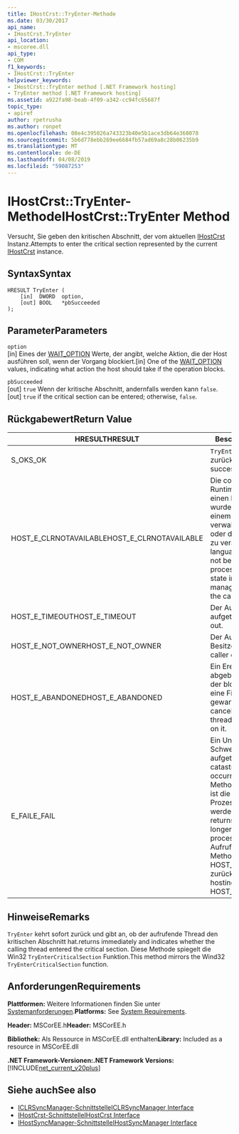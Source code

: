 ```yaml
---
title: IHostCrst::TryEnter-Methode
ms.date: 03/30/2017
api_name:
- IHostCrst.TryEnter
api_location:
- mscoree.dll
api_type:
- COM
f1_keywords:
- IHostCrst::TryEnter
helpviewer_keywords:
- IHostCrst::TryEnter method [.NET Framework hosting]
- TryEnter method [.NET Framework hosting]
ms.assetid: a922fa98-beab-4f09-a342-cc94fc65687f
topic_type:
- apiref
author: rpetrusha
ms.author: ronpet
ms.openlocfilehash: 08e4c395026a743323b40e5b1ace3db64e368078
ms.sourcegitcommit: 5b6d778ebb269ee6684fb57ad69a8c28b06235b9
ms.translationtype: MT
ms.contentlocale: de-DE
ms.lasthandoff: 04/08/2019
ms.locfileid: "59087253"
---
```

# <a name="ihostcrsttryenter-method"></a><span data-ttu-id="107ee-102">IHostCrst::TryEnter-Methode</span><span class="sxs-lookup"><span data-stu-id="107ee-102">IHostCrst::TryEnter Method</span></span>
<span data-ttu-id="107ee-103">Versucht, Sie geben den kritischen Abschnitt, der vom aktuellen [IHostCrst](../../../../docs/framework/unmanaged-api/hosting/ihostcrst-interface.md) Instanz.</span><span class="sxs-lookup"><span data-stu-id="107ee-103">Attempts to enter the critical section represented by the current [IHostCrst](../../../../docs/framework/unmanaged-api/hosting/ihostcrst-interface.md) instance.</span></span>  
  
## <a name="syntax"></a><span data-ttu-id="107ee-104">Syntax</span><span class="sxs-lookup"><span data-stu-id="107ee-104">Syntax</span></span>  
  
```  
HRESULT TryEnter (  
    [in]  DWORD  option,  
    [out] BOOL   *pbSucceeded  
);  
```  
  
## <a name="parameters"></a><span data-ttu-id="107ee-105">Parameter</span><span class="sxs-lookup"><span data-stu-id="107ee-105">Parameters</span></span>  
 `option`  
 <span data-ttu-id="107ee-106">[in] Eines der [WAIT_OPTION](../../../../docs/framework/unmanaged-api/hosting/wait-option-enumeration.md) Werte, der angibt, welche Aktion, die der Host ausführen soll, wenn der Vorgang blockiert.</span><span class="sxs-lookup"><span data-stu-id="107ee-106">[in] One of the [WAIT_OPTION](../../../../docs/framework/unmanaged-api/hosting/wait-option-enumeration.md) values, indicating what action the host should take if the operation blocks.</span></span>  
  
 `pbSucceeded`  
 <span data-ttu-id="107ee-107">[out] `true` Wenn der kritische Abschnitt, andernfalls werden kann `false`.</span><span class="sxs-lookup"><span data-stu-id="107ee-107">[out] `true` if the critical section can be entered; otherwise, `false`.</span></span>  
  
## <a name="return-value"></a><span data-ttu-id="107ee-108">Rückgabewert</span><span class="sxs-lookup"><span data-stu-id="107ee-108">Return Value</span></span>  
  
|<span data-ttu-id="107ee-109">HRESULT</span><span class="sxs-lookup"><span data-stu-id="107ee-109">HRESULT</span></span>|<span data-ttu-id="107ee-110">Beschreibung</span><span class="sxs-lookup"><span data-stu-id="107ee-110">Description</span></span>|  
|-------------|-----------------|  
|<span data-ttu-id="107ee-111">S_OK</span><span class="sxs-lookup"><span data-stu-id="107ee-111">S_OK</span></span>|`TryEnter` <span data-ttu-id="107ee-112">wurde erfolgreich zurückgegeben.</span><span class="sxs-lookup"><span data-stu-id="107ee-112">returned successfully.</span></span>|  
|<span data-ttu-id="107ee-113">HOST_E_CLRNOTAVAILABLE</span><span class="sxs-lookup"><span data-stu-id="107ee-113">HOST_E_CLRNOTAVAILABLE</span></span>|<span data-ttu-id="107ee-114">Die common Language Runtime (CLR) wurde nicht in einen Prozess geladen wurde, oder die CLR ist in einem Zustand, in dem nicht verwalteten Code ausführen oder den Aufruf erfolgreich zu verarbeiten.</span><span class="sxs-lookup"><span data-stu-id="107ee-114">The common language runtime (CLR) has not been loaded into a process, or the CLR is in a state in which it cannot run managed code or process the call successfully.</span></span>|  
|<span data-ttu-id="107ee-115">HOST_E_TIMEOUT</span><span class="sxs-lookup"><span data-stu-id="107ee-115">HOST_E_TIMEOUT</span></span>|<span data-ttu-id="107ee-116">Der Aufruf ist ein Timeout aufgetreten.</span><span class="sxs-lookup"><span data-stu-id="107ee-116">The call timed out.</span></span>|  
|<span data-ttu-id="107ee-117">HOST_E_NOT_OWNER</span><span class="sxs-lookup"><span data-stu-id="107ee-117">HOST_E_NOT_OWNER</span></span>|<span data-ttu-id="107ee-118">Der Aufrufer ist nicht Besitzer der Sperre.</span><span class="sxs-lookup"><span data-stu-id="107ee-118">The caller does not own the lock.</span></span>|  
|<span data-ttu-id="107ee-119">HOST_E_ABANDONED</span><span class="sxs-lookup"><span data-stu-id="107ee-119">HOST_E_ABANDONED</span></span>|<span data-ttu-id="107ee-120">Ein Ereignis wurde abgebrochen, während sich der blockierte Thread oder eine Fiber darauf gewartet.</span><span class="sxs-lookup"><span data-stu-id="107ee-120">An event was canceled while a blocked thread or fiber was waiting on it.</span></span>|  
|<span data-ttu-id="107ee-121">E_FAIL</span><span class="sxs-lookup"><span data-stu-id="107ee-121">E_FAIL</span></span>|<span data-ttu-id="107ee-122">Ein Unbekannter Schwerwiegender Fehler ist aufgetreten.</span><span class="sxs-lookup"><span data-stu-id="107ee-122">An unknown catastrophic failure occurred.</span></span> <span data-ttu-id="107ee-123">Wenn eine Methode E_FAIL zurückgibt, ist die CLR nicht mehr im Prozess verwendet werden.</span><span class="sxs-lookup"><span data-stu-id="107ee-123">When a method returns E_FAIL, the CLR is no longer usable within the process.</span></span> <span data-ttu-id="107ee-124">Nachfolgende Aufrufe zum Hosten der Methoden HOST_E_CLRNOTAVAILABLE zurück.</span><span class="sxs-lookup"><span data-stu-id="107ee-124">Subsequent calls to hosting methods return HOST_E_CLRNOTAVAILABLE.</span></span>|  
  
## <a name="remarks"></a><span data-ttu-id="107ee-125">Hinweise</span><span class="sxs-lookup"><span data-stu-id="107ee-125">Remarks</span></span>  
 `TryEnter` <span data-ttu-id="107ee-126">kehrt sofort zurück und gibt an, ob der aufrufende Thread den kritischen Abschnitt hat.</span><span class="sxs-lookup"><span data-stu-id="107ee-126">returns immediately and indicates whether the calling thread entered the critical section.</span></span> <span data-ttu-id="107ee-127">Diese Methode spiegelt die Win32 `TryEnterCriticalSection` Funktion.</span><span class="sxs-lookup"><span data-stu-id="107ee-127">This method mirrors the Wind32 `TryEnterCriticalSection` function.</span></span>  
  
## <a name="requirements"></a><span data-ttu-id="107ee-128">Anforderungen</span><span class="sxs-lookup"><span data-stu-id="107ee-128">Requirements</span></span>  
 <span data-ttu-id="107ee-129">**Plattformen:** Weitere Informationen finden Sie unter [Systemanforderungen](../../../../docs/framework/get-started/system-requirements.md).</span><span class="sxs-lookup"><span data-stu-id="107ee-129">**Platforms:** See [System Requirements](../../../../docs/framework/get-started/system-requirements.md).</span></span>  
  
 <span data-ttu-id="107ee-130">**Header:** MSCorEE.h</span><span class="sxs-lookup"><span data-stu-id="107ee-130">**Header:** MSCorEE.h</span></span>  
  
 <span data-ttu-id="107ee-131">**Bibliothek:** Als Ressource in MSCorEE.dll enthalten</span><span class="sxs-lookup"><span data-stu-id="107ee-131">**Library:** Included as a resource in MSCorEE.dll</span></span>  
  
 **<span data-ttu-id="107ee-132">.NET Framework-Versionen:</span><span class="sxs-lookup"><span data-stu-id="107ee-132">.NET Framework Versions:</span></span>** [!INCLUDE[net_current_v20plus](../../../../includes/net-current-v20plus-md.md)]  
  
## <a name="see-also"></a><span data-ttu-id="107ee-133">Siehe auch</span><span class="sxs-lookup"><span data-stu-id="107ee-133">See also</span></span>

- [<span data-ttu-id="107ee-134">ICLRSyncManager-Schnittstelle</span><span class="sxs-lookup"><span data-stu-id="107ee-134">ICLRSyncManager Interface</span></span>](../../../../docs/framework/unmanaged-api/hosting/iclrsyncmanager-interface.md)
- [<span data-ttu-id="107ee-135">IHostCrst-Schnittstelle</span><span class="sxs-lookup"><span data-stu-id="107ee-135">IHostCrst Interface</span></span>](../../../../docs/framework/unmanaged-api/hosting/ihostcrst-interface.md)
- [<span data-ttu-id="107ee-136">IHostSyncManager-Schnittstelle</span><span class="sxs-lookup"><span data-stu-id="107ee-136">IHostSyncManager Interface</span></span>](../../../../docs/framework/unmanaged-api/hosting/ihostsyncmanager-interface.md)
